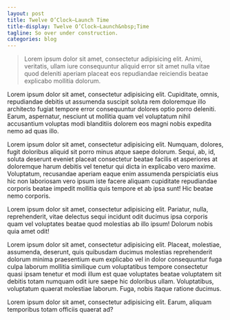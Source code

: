 ```yaml
---
layout: post
title: Twelve O’Clock—Launch Time
title-display: Twelve O’Clock—Launch&nbsp;Time
tagline: So over under construction.
categories: blog
---
```


<blockquote>
	<p>Lorem ipsum dolor sit amet, consectetur adipisicing elit. Animi, veritatis, ullam iure consequuntur aliquid error sit amet nulla vitae quod deleniti aperiam placeat eos repudiandae reiciendis beatae explicabo mollitia dolorum.</p>
</blockquote>

Lorem ipsum dolor sit amet, consectetur adipisicing elit. Cupiditate, omnis, repudiandae debitis ut assumenda suscipit soluta rem doloremque illo architecto fugiat tempore error consequuntur dolores optio porro deleniti. Earum, aspernatur, nesciunt ut mollitia quam vel voluptatum nihil accusantium voluptas modi blanditiis dolorem eos magni nobis expedita nemo ad quas illo.

Lorem ipsum dolor sit amet, consectetur adipisicing elit. Numquam, dolores, fugit doloribus aliquid sit porro minus atque saepe dolorum. Sequi, ab, id, soluta deserunt eveniet placeat consectetur beatae facilis et asperiores at doloremque harum debitis vel tenetur qui dicta in explicabo vero maxime. Voluptatum, recusandae aperiam eaque enim assumenda perspiciatis eius hic non laboriosam vero ipsum iste facere aliquam cupiditate repudiandae corporis beatae impedit mollitia quis tempore et ab ipsa sunt! Hic beatae nemo corporis.

Lorem ipsum dolor sit amet, consectetur adipisicing elit. Pariatur, nulla, reprehenderit, vitae delectus sequi incidunt odit ducimus ipsa corporis quam vel voluptates beatae quod molestias ab illo ipsum! Dolorum nobis quia amet odit!

Lorem ipsum dolor sit amet, consectetur adipisicing elit. Placeat, molestiae, assumenda, deserunt, quis quibusdam ducimus molestias reprehenderit dolorum minima praesentium eum explicabo vel in dolor consequuntur fuga culpa laborum mollitia similique cum voluptatibus tempore consectetur quasi ipsam tenetur et modi illum est quae voluptates beatae voluptatem sit debitis totam numquam odit iure saepe hic doloribus ullam. Voluptatibus, voluptatum quaerat molestiae laborum. Fuga, nobis itaque ratione ducimus.

Lorem ipsum dolor sit amet, consectetur adipisicing elit. Earum, aliquam temporibus totam officiis quaerat ad?